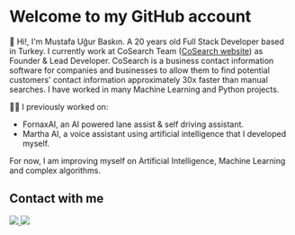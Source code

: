 # Welcome to my GitHub account

👋 Hi!, I'm Mustafa Uğur Baskın. A 20 years old Full Stack Developer based in Turkey. I currently work at CoSearch Team (<a href="https://www.cosearchteam.com">CoSearch website</a>) as Founder & Lead Developer. CoSearch is a business contact information software for companies and businesses to allow them to find potential customers' contact information approximately 30x faster than manual searches. I have worked in many Machine Learning and Python projects.

👨‍💻 I previously worked on:
- FornaxAI, an AI powered lane assist & self driving assistant.
- Martha AI, a voice assistant using artificial intelligence that I developed myself.

For now, I am improving myself on Artificial Intelligence, Machine Learning and complex algorithms.

## Contact with me
<html>
<body>

<a href="https://www.linkedin.com/in/mustafaugurbaskin/">
<img src="https://img.shields.io/badge/linkedin-%230077B5.svg?style=for-the-badge&logo=linkedin&logoColor=white">
</img>
</a>

<a href="https://twitter.com/ugurokuduro/">
<img src="https://img.shields.io/twitter/follow/ugurokuduro?style=social">
</img>
</a>

</body>
</html>
